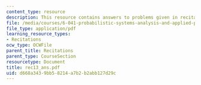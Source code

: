 ```yaml
---
content_type: resource
description: This resource contains answers to problems given in recitation thirteen.
file: /media/courses/6-041-probabilistic-systems-analysis-and-applied-probability-spring-2006/d668a3439bb58214a7b2b2abb127d29c_rec13_ans.pdf
file_type: application/pdf
learning_resource_types:
- Recitations
ocw_type: OCWFile
parent_title: Recitations
parent_type: CourseSection
resourcetype: Document
title: rec13_ans.pdf
uid: d668a343-9bb5-8214-a7b2-b2abb127d29c
---
```

